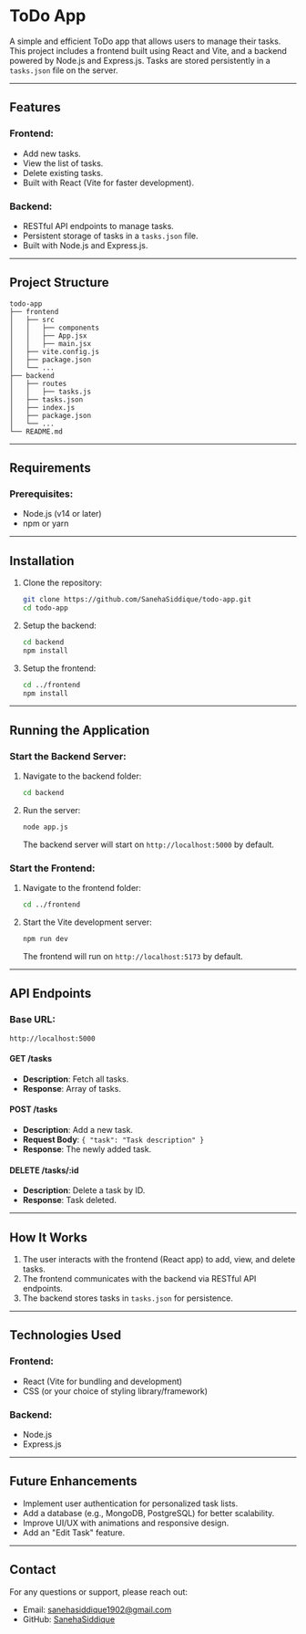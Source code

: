 # ToDo App

A simple and efficient ToDo app that allows users to manage their tasks. This project includes a frontend built using React and Vite, and a backend powered by Node.js and Express.js. Tasks are stored persistently in a `tasks.json` file on the server.

---

## Features

### Frontend:
- Add new tasks.
- View the list of tasks.
- Delete existing tasks.
- Built with React (Vite for faster development).

### Backend:
- RESTful API endpoints to manage tasks.
- Persistent storage of tasks in a `tasks.json` file.
- Built with Node.js and Express.js.

---

## Project Structure

```
todo-app
├── frontend
│   ├── src
│   │   ├── components
│   │   ├── App.jsx
│   │   ├── main.jsx
│   ├── vite.config.js
│   ├── package.json
│   └── ...
├── backend
│   ├── routes
│   │   ├── tasks.js
│   ├── tasks.json
│   ├── index.js
│   ├── package.json
│   └── ...
└── README.md
```

---

## Requirements

### Prerequisites:
- Node.js (v14 or later)
- npm or yarn

---

## Installation

1. Clone the repository:
   ```bash
   git clone https://github.com/SanehaSiddique/todo-app.git
   cd todo-app
   ```

2. Setup the backend:
   ```bash
   cd backend
   npm install
   ```

3. Setup the frontend:
   ```bash
   cd ../frontend
   npm install
   ```

---

## Running the Application

### Start the Backend Server:
1. Navigate to the backend folder:
   ```bash
   cd backend
   ```

2. Run the server:
   ```bash
   node app.js
   ```
   The backend server will start on `http://localhost:5000` by default.

### Start the Frontend:
1. Navigate to the frontend folder:
   ```bash
   cd ../frontend
   ```

2. Start the Vite development server:
   ```bash
   npm run dev
   ```
   The frontend will run on `http://localhost:5173` by default.

---

## API Endpoints

### Base URL:
`http://localhost:5000`

#### GET /tasks
- **Description**: Fetch all tasks.
- **Response**: Array of tasks.

#### POST /tasks
- **Description**: Add a new task.
- **Request Body**: `{ "task": "Task description" }`
- **Response**: The newly added task.

#### DELETE /tasks/:id
- **Description**: Delete a task by ID.
- **Response**: Task deleted.

---

## How It Works

1. The user interacts with the frontend (React app) to add, view, and delete tasks.
2. The frontend communicates with the backend via RESTful API endpoints.
3. The backend stores tasks in `tasks.json` for persistence.

---

## Technologies Used

### Frontend:
- React (Vite for bundling and development)
- CSS (or your choice of styling library/framework)

### Backend:
- Node.js
- Express.js

---

## Future Enhancements

- Implement user authentication for personalized task lists.
- Add a database (e.g., MongoDB, PostgreSQL) for better scalability.
- Improve UI/UX with animations and responsive design.
- Add an "Edit Task" feature.

---

## Contact

For any questions or support, please reach out:
- Email: sanehasiddique1902@gmail.com
- GitHub: [SanehaSiddique](https://github.com/SanehaSiddique)

